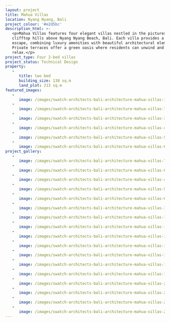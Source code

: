 ```yaml
---
layout: project
title: Mahua Villas
location: Nyang Nyang, Bali
project_colour: '#e2d5bc'
description_html: >-
   <p>Mahua Villas features four elegant villas nestled in the picturesque
   clifftop hills above Nyang Nyang Beach, Bali. Each villa provides a tranquil
   escape, combining luxury amenities with beautiful architectural elements.
   Private terraces offer a green oasis where residents can unwind and
   relax.</p>
project_type: Four 2-bed villas
project_status: Technical Design
property:
   -
      title: two bed
      building_size: 138 sq.m
      land_plot: 213 sq.m
featured_images:
   -
      image: /images/swatch-architects-bali-architecture-mahua-villas-1.jpg
   -
      image: /images/swatch-architects-bali-architecture-mahua-villas-7.jpg
   -
      image: /images/swatch-architects-bali-architecture-mahua-villas-3.jpg
   -
      image: /images/swatch-architects-bali-architecture-mahua-villas-4.jpg
   -
      image: /images/swatch-architects-bali-architecture-mahua-villas-5.jpg
   -
      image: /images/swatch-architects-bali-architecture-mahua-villas-6.jpg
project_gallery:
   -
      image: /images/swatch-architects-bali-architecture-mahua-villas-7.jpg
   -
      image: /images/swatch-architects-bali-architecture-mahua-villas-8.jpg
   -
      image: /images/swatch-architects-bali-architecture-mahua-villas-4.jpg
   -
      image: /images/swatch-architects-bali-architecture-mahua-villas-5.jpg
   -
      image: /images/swatch-architects-bali-architecture-mahua-villas-6.jpg
   -
      image: /images/swatch-architects-bali-architecture-mahua-villas-12.jpg
   -
      image: /images/swatch-architects-bali-architecture-mahua-villas-13.jpg
   -
      image: /images/swatch-architects-bali-architecture-mahua-villas-14.jpg
   -
      image: /images/swatch-architects-bali-architecture-mahua-villas-15.jpg
   -
      image: /images/swatch-architects-bali-architecture-mahua-villas-16.jpg
   -
      image: /images/swatch-architects-bali-architecture-mahua-villas-17.jpg
   -
      image: /images/swatch-architects-bali-architecture-mahua-villas-18.jpg
   -
      image: /images/swatch-architects-bali-architecture-mahua-villas-19.jpg
   -
      image: /images/swatch-architects-bali-architecture-mahua-villas-22.jpg
   -
      image: /images/swatch-architects-bali-architecture-mahua-villas-21.jpg
   -
      image: /images/swatch-architects-bali-architecture-mahua-villas-22.jpg
   -
      image: /images/swatch-architects-bali-architecture-mahua-villas-23.jpg
---
```

